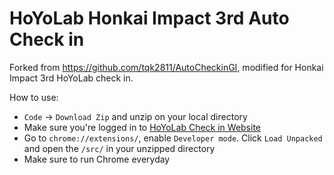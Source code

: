 # HoYoLab Honkai Impact 3rd Auto Check in
Forked from https://github.com/tqk2811/AutoCheckinGI, modified for Honkai Impact 3rd HoYoLab check in.

How to use: 
+ `Code` -> `Download Zip` and unzip on your local directory 
+ Make sure you're logged in to [HoYoLab Check in Website](https://act.hoyolab.com/bbs/event/signin-bh3/index.html?act_id=e202110291205111)  
+ Go to `chrome://extensions/`, enable `Developer mode`. Click `Load Unpacked` and open the `/src/` in your unzipped directory
+ Make sure to run Chrome everyday
